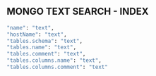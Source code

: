 

## MONGO TEXT SEARCH - INDEX  
```sh
"name": "text",  
"hostName": "text",  
"tables.schema": "text",  
"tables.name": "text",  
"tables.comment": "text",  
"tables.columns.name": "text",  
"tables.columns.comment": "text"  
```
